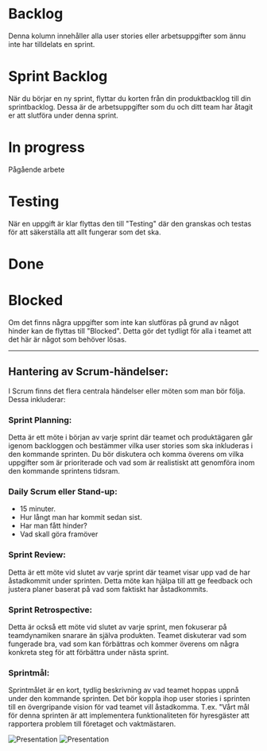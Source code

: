 
# Backlog

Denna kolumn innehåller alla user stories eller arbetsuppgifter som ännu inte har tilldelats en sprint.

# Sprint Backlog

När du börjar en ny sprint, flyttar du korten från din produktbacklog till din sprintbacklog. Dessa är de arbetsuppgifter som du och ditt team har åtagit er att slutföra under denna sprint.

# In progress

Pågående arbete

# Testing

När en uppgift är klar flyttas den till "Testing" där den granskas och testas för att säkerställa att allt fungerar som det ska.

# Done

# Blocked

Om det finns några uppgifter som inte kan slutföras på grund av något hinder kan de flyttas till "Blocked". Detta gör det tydligt för alla i teamet att det här är något som behöver lösas.

---

## Hantering av Scrum-händelser:

I Scrum finns det flera centrala händelser eller möten som man bör följa. Dessa inkluderar:

### Sprint Planning: 

Detta är ett möte i början av varje sprint där teamet och produktägaren går igenom backloggen och bestämmer vilka user stories som ska inkluderas i den kommande sprinten. Du bör diskutera och komma överens om vilka uppgifter som är prioriterade och vad som är realistiskt att genomföra inom den kommande sprintens tidsram.

### Daily Scrum eller Stand-up:

- 15 minuter. 
- Hur långt man har kommit sedan sist.
- Har man fått hinder?
- Vad skall göra framöver

### Sprint Review: 

Detta är ett möte vid slutet av varje sprint där teamet visar upp vad de har åstadkommit under sprinten. Detta möte kan hjälpa till att ge feedback och justera planer baserat på vad som faktiskt har åstadkommits.

### Sprint Retrospective:

Detta är också ett möte vid slutet av varje sprint, men fokuserar på teamdynamiken snarare än själva produkten. Teamet diskuterar vad som fungerade bra, vad som kan förbättras och kommer överens om några konkreta steg för att förbättra under nästa sprint.

### Sprintmål:

Sprintmålet är en kort, tydlig beskrivning av vad teamet hoppas uppnå under den kommande sprinten. Det bör koppla ihop user stories i sprinten till en övergripande vision för vad teamet vill åstadkomma. T.ex. "Vårt mål för denna sprinten är att implementera funktionaliteten för hyresgäster att rapportera problem till företaget och vaktmästaren.

![Presentation](./01-Scrum)
![Presentation](./02-Scrum)

